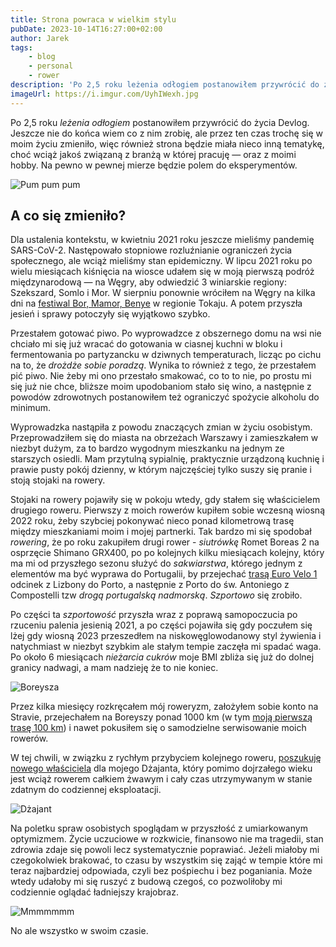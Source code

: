 ```yaml
---
title: Strona powraca w wielkim stylu
pubDate: 2023-10-14T16:27:00+02:00
author: Jarek
tags:
    - blog
    - personal
    - rower
description: 'Po 2,5 roku leżenia odłogiem postanowiłem przywrócić do życia Devlog. Jeszcze nie do końca wiem co z nim zrobię, ale przez ten czas trochę się w moim życiu zmieniło, więc również strona będzie miała nieco inną tematykę, choć wciąż jakoś związaną z branżą w której pracuję - oraz z moimi hobby. Na pewno w pewnej mierze będzie polem do eksperymentów.'
imageUrl: https://i.imgur.com/UyhIWexh.jpg
---
```


Po 2,5 roku _leżenia odłogiem_ postanowiłem przywrócić do życia Devlog. Jeszcze nie do końca wiem co z nim zrobię, ale przez ten czas trochę się w moim życiu zmieniło, więc również strona będzie miała nieco inną tematykę, choć wciąż jakoś związaną z branżą w której pracuję &mdash; oraz z moimi hobby. Na pewno w pewnej mierze będzie polem do eksperymentów.

![Pum pum pum](https://i.imgur.com/UyhIWexh.jpg)

## A co się zmieniło?

Dla ustalenia kontekstu, w kwietniu 2021 roku jeszcze mieliśmy pandemię SARS-CoV-2. Następowało stopniowe rozluźnianie ograniczeń życia społecznego, ale wciąż mieliśmy stan epidemiczny. W lipcu 2021 roku po wielu miesiącach kiśnięcia na wiosce udałem się w moją pierwszą podróż międzynarodową &mdash; na Węgry, aby odwiedzić 3 winiarskie regiony: Szekszard, Somlo i Mor. W sierpniu ponownie wróciłem na Węgry na kilka dni na [festiwal Bor, Mamor, Benye](https://tokajwineregion.com/event/bor-mamor-benye-2021/) w regionie Tokaju. A potem przyszła jesień i sprawy potoczyły się wyjątkowo szybko.

Przestałem gotować piwo. Po wyprowadzce z obszernego domu na wsi nie chciało mi się już wracać do gotowania w ciasnej kuchni w bloku i fermentowania po partyzancku w dziwnych temperaturach, licząc po cichu na to, że _drożdże sobie poradzą_. Wynika to również z tego, że przestałem pić piwo. Nie żeby mi ono przestało smakować, co to to nie, po prostu mi się już nie chce, bliższe moim upodobaniom stało się wino, a następnie z powodów zdrowotnych postanowiłem też ograniczyć spożycie alkoholu do minimum.

Wyprowadzka nastąpiła z powodu znaczących zmian w życiu osobistym. Przeprowadziłem się do miasta na obrzeżach Warszawy i zamieszkałem w niezbyt dużym, za to bardzo wygodnym mieszkanku na jednym ze starszych osiedli. Mam przytulną sypialnię, praktycznie urządzoną kuchnię i prawie pusty pokój dzienny, w którym najczęściej tylko suszy się pranie i stoją stojaki na rowery.

Stojaki na rowery pojawiły się w pokoju wtedy, gdy stałem się właścicielem drugiego roweru. Pierwszy z moich rowerów kupiłem sobie wczesną wiosną 2022 roku, żeby szybciej pokonywać nieco ponad kilometrową trasę między mieszkaniami moim i mojej partnerki. Tak bardzo mi się spodobał _rowering_, że po roku zakupiłem drugi rower - _siutrówkę_ Romet Boreas 2 na osprzęcie Shimano GRX400, po po kolejnych kilku miesiącach kolejny, który ma mi od przyszłego sezonu służyć do _sakwiarstwa_, którego jednym z elementów ma być wyprawa do Portugalii, by przejechać [trasą Euro Velo 1](https://en.eurovelo.com/ev1/portugal) odcinek z Lizbony do Porto, a następnie z Porto do św. Antoniego z Compostelli tzw _drogą portugalską nadmorską_. _Szportowo_ się zrobiło.

Po części ta _szportowość_ przyszła wraz z poprawą samopoczucia po rzuceniu palenia jesienią 2021, a po części pojawiła się gdy poczułem się lżej gdy wiosną 2023 przeszedłem na niskowęglowodanowy styl żywienia i natychmiast w niezbyt szybkim ale stałym tempie zaczęła mi spadać waga. Po około 6 miesiącach _nieżarcia cukrów_ moje BMI zbliża się już do dolnej granicy nadwagi, a mam nadzieję że to nie koniec.

![Boreysza](https://i.imgur.com/2jcXznYh.jpg)

Przez kilka miesięcy rozkręcałem mój roweryzm, założyłem sobie konto na Stravie, przejechałem na Boreyszy ponad 1000 km (w tym [moją pierwszą trasę 100 km](https://www.strava.com/activities/9861592904)) i nawet pokusiłem się o samodzielne serwisowanie moich rowerów.

<div class="strava-wrapper"><div class="strava-embed-placeholder" data-embed-type="activity" data-embed-id="9861592904"></div><script src="https://strava-embeds.com/embed.js"></script></div>

W tej chwili, w związku z rychłym przybyciem kolejnego roweru, [poszukuję nowego właściciela](https://www.olx.pl/d/oferta/giant-allrounder-2003-CID767-IDVNxnJ.html) dla mojego Dżajanta, który pomimo dojrzałego wieku jest wciąż rowerem całkiem żwawym i cały czas utrzymywanym w stanie zdatnym do codziennej eksploatacji.

![Dżajant](https://i.imgur.com/XDk0Lfhh.jpg)

Na poletku spraw osobistych spoglądam w przyszłość z umiarkowanym optymizmem. Życie uczuciowe w rozkwicie, finansowo nie ma tragedii, stan zdrowia zdaje się powoli lecz systematycznie poprawiać. Jeżeli miałoby mi czegokolwiek brakować, to czasu by wszystkim się zająć w tempie które mi teraz najbardziej odpowiada, czyli bez pośpiechu i bez poganiania. Może wtedy udałoby mi się ruszyć z budową czegoś, co pozwoliłoby mi codziennie oglądać ładniejszy krajobraz.

![Mmmmmmm](https://i.imgur.com/LZxHesEh.jpg)

No ale wszystko w swoim czasie.
